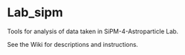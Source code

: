 # Lab_sipm
Tools for analysis of data taken in SiPM-4-Astroparticle Lab.

See the Wiki for descriptions and instructions.
